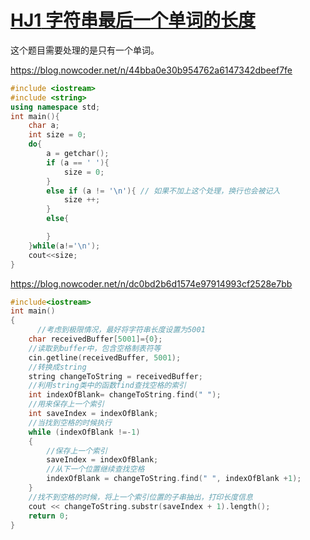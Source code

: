 # [**HJ1** **字符串最后一个单词的长度**](https://www.nowcoder.com/practice/8c949ea5f36f422594b306a2300315da?tpId=37&tqId=21224&rp=1&ru=/ta/huawei&qru=/ta/huawei&difficulty=&judgeStatus=&tags=/question-ranking)

这个题目需要处理的是只有一个单词。



https://blog.nowcoder.net/n/44bba0e30b954762a6147342dbeef7fe

```c++
#include <iostream>
#include <string>
using namespace std;
int main(){
    char a;
    int size = 0;
    do{
        a = getchar();
        if (a == ' '){
            size = 0;
        }
        else if (a != '\n'){ // 如果不加上这个处理，换行也会被记入
            size ++;
        }
        else{

        }
    }while(a!='\n');
    cout<<size;
}
```



https://blog.nowcoder.net/n/dc0bd2b6d1574e97914993cf2528e7bb

```c++
#include<iostream>
int main()
{
	  //考虑到极限情况，最好将字符串长度设置为5001
    char receivedBuffer[5001]={0};
    //读取到buffer中，包含空格制表符等
    cin.getline(receivedBuffer, 5001);
    //转换成string
    string changeToString = receivedBuffer;
    //利用string类中的函数find查找空格的索引
    int indexOfBlank= changeToString.find(" ");
    //用来保存上一个索引
    int saveIndex = indexOfBlank;
    //当找到空格的时候执行
    while (indexOfBlank !=-1)
    {
    	//保存上一个索引
        saveIndex = indexOfBlank;
        //从下一个位置继续查找空格
        indexOfBlank = changeToString.find(" ", indexOfBlank +1);
    }
    //找不到空格的时候，将上一个索引位置的子串抽出，打印长度信息
    cout << changeToString.substr(saveIndex + 1).length();
    return 0;
}

```

